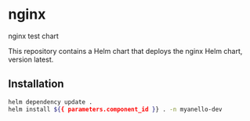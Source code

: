 # nginx

nginx test chart

This repository contains a Helm chart that deploys the nginx Helm chart, version latest.

## Installation

```bash
helm dependency update .
helm install ${{ parameters.component_id }} . -n myanello-dev